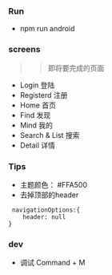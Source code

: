 ### Run
- npm run android

### screens
>> 即将要完成的页面
- Login 登陆
- Registerd 注册
- Home 首页
- Find 发现
- Mind 我的
- Search & List 搜索
- Detail 详情
### Tips
- 主题颜色： #FFA500
- 去掉顶部的header
```
 navigationOptions:{
    header: null
}
```

### dev
- 调试 Command + M
